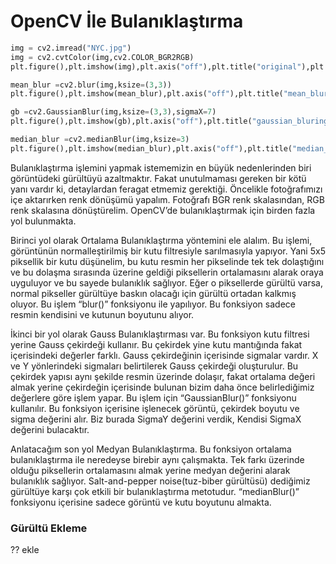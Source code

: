 # OpenCV İle Bulanıklaştırma
```python
img = cv2.imread("NYC.jpg")
img = cv2.cvtColor(img,cv2.COLOR_BGR2RGB)
plt.figure(),plt.imshow(img),plt.axis("off"),plt.title("original"),plt.show()

mean_blur =cv2.blur(img,ksize=(3,3))
plt.figure(),plt.imshow(mean_blur),plt.axis("off"),plt.title("mean_bluring"),plt.show()

gb =cv2.GaussianBlur(img,ksize=(3,3),sigmaX=7)
plt.figure(),plt.imshow(gb),plt.axis("off"),plt.title("gaussian_bluring"),plt.show()

median_blur =cv2.medianBlur(img,ksize=3)
plt.figure(),plt.imshow(median_blur),plt.axis("off"),plt.title("median_bluring"),plt.show()
```
Bulanıklaştırma işlemini yapmak istememizin en büyük nedenlerinden biri görüntüdeki gürültüyü azaltmaktır. Fakat unutulmaması gereken bir kötü yanı vardır ki, detaylardan feragat etmemiz gerektiği. Öncelikle fotoğrafımızı içe aktarırken renk dönüşümü yapalım. Fotoğrafı BGR renk skalasından, RGB renk skalasına dönüştürelim. OpenCV’de bulanıklaştırmak için birden fazla yol bulunmakta.

Birinci yol olarak Ortalama Bulanıklaştırma yöntemini ele alalım. Bu işlemi, görüntünün normalleştirilmiş bir kutu filtresiyle sarılmasıyla yapıyor. Yani 5x5 piksellik bir kutu düşünelim, bu kutu resmin her pikselinde tek tek dolaştığını ve bu dolaşma sırasında üzerine geldiği piksellerin ortalamasını alarak oraya uyguluyor ve bu sayede bulanıklık sağlıyor. Eğer o piksellerde gürültü varsa, normal pikseller gürültüye baskın olacağı için gürültü ortadan kalkmış oluyor. Bu işlem “blur()” fonksiyonu ile yapılıyor. Bu fonksiyon sadece resmin kendisini ve kutunun boyutunu alıyor.

İkinci bir yol olarak Gauss Bulanıklaştırması var. Bu fonksiyon kutu filtresi yerine Gauss çekirdeği kullanır. Bu çekirdek yine kutu mantığında fakat içerisindeki değerler farklı. Gauss çekirdeğinin içerisinde sigmalar vardır. X ve Y yönlerindeki sigmaları belirtilerek Gauss çekirdeği oluşturulur. Bu çekirdek yapısı aynı şekilde resmin üzerinde dolaşır, fakat ortalama değeri almak yerine çekirdeğin içerisinde bulunan bizim daha önce belirlediğimiz değerlere göre işlem yapar. Bu işlem için “GaussianBlur()” fonksiyonu kullanılır. Bu fonksiyon içerisine işlenecek görüntü, çekirdek boyutu ve sigma değerini alır. Biz burada SigmaY değerini verdik, Kendisi SigmaX değerini bulacaktır.

Anlatacağım son yol Medyan Bulanıklaştırma. Bu fonksiyon ortalama bulanıklaştırma ile neredeyse birebir aynı çalışmakta. Tek farkı üzerinde olduğu piksellerin ortalamasını almak yerine medyan değerini alarak bulanıklık sağlıyor. Salt-and-pepper noise(tuz-biber gürültüsü) dediğimiz gürültüye karşı çok etkili bir bulanıklaştırma metotudur. “medianBlur()” fonksiyonu içerisine sadece görüntü ve kutu boyutunu almakta.

### Gürültü Ekleme
?? ekle





